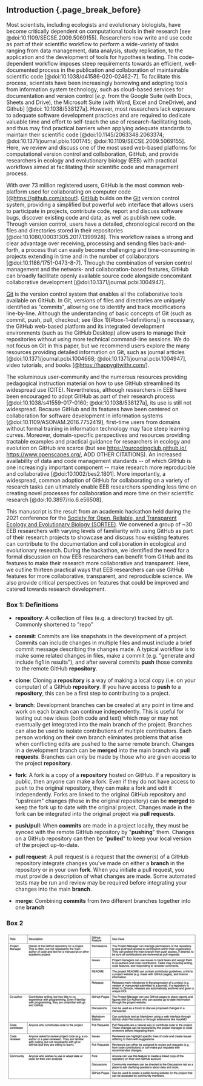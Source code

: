 ## Introduction {.page_break_before}

<!-- ### General introduction to the use of collaborative computational resources by scientists -->
<!-- *Contributors to this section: PHPB* -->
Most scientists, including ecologists and evolutionary biologists, have become critically dependent on computational tools in their research [see @doi:10.1109/SECSE.2009.5069155].
Researchers now write and use code as part of their scientific workflow to perform a wide-variety of tasks ranging from data management, data analysis, study replication, to the application and the development of tools for hypothesis testing.
This code-dependent workflow imposes steep requirements towards an efficient, well-documented process in the publication and collaboration of maintainable scientific code [@doi:10.1038/d41586-020-02462-7].
To facilitate this process, scientists have been increasingly borrowing and adopting tools from information system technology, such as cloud-based services for documentation and version control [_e.g._ from the Google Suite (with Docs, Sheets and Drive), the Microsoft Suite (with Word, Excel and OneDrive), and Github] [@doi: 10.1038/538127a].
However, most researchers lack exposure to adequate software development practices and are required to dedicate valuable time and effort to self-teach the use of research-facilitating tools, and thus may find practical barriers when applying adequate standards to maintain their scientific code [@doi:10.1145/2063348.2063374; @doi:10.1371/journal.pbio.1001745; @doi:10.1109/SECSE.2009.5069155].
Here, we review and discuss one of the most used web-based platforms for computational version control and collaboration, GitHub, and provide researchers in ecology and evolutionary biology (EEB) with practical workflows aimed at facilitating their scientific code and management process.

<!-- ### General background about GitHub and Git -->
<!-- *Contributors to this section: RCO, SSHS, PHPB* -->
With over 73 million registered users, GitHub is the most common web-platform used for collaborating on computer code [@https://github.com/about].
[GitHub](https://github.com/) builds on the [Git](https://git-scm.com/) version control system, providing a simplified but powerful web interface that allows users to participate in projects, contribute code, report and discuss software bugs, discover existing code and data, as well as publish new code.
Through version control, users have a detailed, chronological record on the files and directories stored in their repositories [@doi:10.1080/00031305.2017.1399928].
This workflow raises a strong and clear advantage over receiving, processing and sending files back-and-forth, a process that can easily become challenging and time-consuming in projects extending in time and in the number of collaborators [@doi:10.1186/1751-0473-8-7].
Through the combination of version control management and the network- and collaboration-based features, GitHub can broadly facilitate openly available source code alongside concomitant collaborative development [@doi:10.1371/journal.pcbi.1004947].

[Git](https://git-scm.com/) is the version control system that enables all the collaborative tools available on GitHub.
In Git, versions of files and directories are uniquely identified as "commits", allowing one to identify and track modifications line-by-line.
Although the understanding of basic concepts of Git (such as commit, push, pull, checkout; see (Box 1)[#box-1-definitions]) is necessary, the GitHub web-based platform and its integrated development environments (such as the GitHub Desktop) allow users to manage their repositories without using more technical command-line sessions. 
We do not focus on Git in this paper, but we recommend users explore the many resources providing detailed information on Git, such as journal articles [@doi:10.1371/journal.pcbi.1004668; @doi:10.1371/journal.pcbi.1004947], video tutorials, and books [@https://happygitwithr.com/].

<!-- ### General background on how GitHub is used by EEB researchers -->
<!-- *Contributors to this section: RCO, PHPB* -->
The voluminous user-community and the numerous resources providing pedagogical instruction material on how to use GitHub streamlined its widespread use (CITE).
Nevertheless, although researchers in EEB have been encouraged to adopt GitHub as part of their research process [@doi:10.1038/s41559-017-0160; @doi:10.1038/538127a], its use is still not widespread.
Because GitHub and its features have been centered on collaboration for software development in information systems [@doi:10.1109/ASONAM.2016.7752419], first-time users from domains without formal training in information technology may face steep learning curves.
Moreover, domain-specific perspectives and resources providing tractable examples and practical guidance for researchers in ecology and evolution on GitHub are scarce (but see https://ourcodingclub.github.io/, https://www.openscapes.org/, ADD OTHER CITATIONS).
An increased availability of data and code management standards -- of which GitHub is one increasingly important component -- make research more reproducible and collaborative [@doi:10.1002/bes2.1801].
More importantly, a widespread, common adoption of GitHub for collaborating on a variety of research tasks can ultimately enable EEB researchers spending less time on creating novel processes for collaboration and more time on their scientific research [@doi:10.3897/rio.6.e56508].

<!-- ### Our objective -->
<!-- *Contributors to this section: RCO, PHPB* -->
This manuscript is the result from an academic hackathon held during the 2021 conference for the [Society for Open, Reliable, and Transparent Ecology and Evolutionary Biology (SORTEE)](https://www.sortee.org/).
We convened a group of ~30 EEB researchers with varying levels of familiarity with using GitHub as part of their research projects to showcase and discuss how existing features can contribute to the documentation and collaboration in ecological and evolutionary research.
During the hackathon, we identified the need for a formal discussion on how EEB researchers can benefit from GitHub and its features to make their research more collaborative and transparent.
Here, we outline thirteen practical ways that EEB researchers can use GitHub features for more collaborative, transparent, and reproducible science.
We also provide critical perspectives on features that could be improved and catered towards research development.

### Box 1: Definitions

<!-- Contributors to this section: ERS, Ali -->

<!--# I thought it might be helpful to have a box with short definitions of git/GitHub terminology used in the manuscript. If any of these are discussed more in depth in the main text, they may not need to be here. RCO: I think it's great. Super helpful to have these types of glossarys for github papers -->

-   **repository**: A collection of files (e.g. a directory) tracked by git. Commonly shortened to "repo"

-   **commit**: Commits are like snapshots in the development of a project.
    Commits can include changes in multiple files and must include a brief commit message describing the changes made.
    A typical workflow is to make some related changes in files, make a commit (e.g. "generate and include fig1 in results"), and after several commits **push** those commits to the remote GitHub **repository**.

-   **clone**: Cloning a **repository** is a way of making a local copy (i.e. on your computer) of a GitHub **repository**.
    If you have access to **push** to a **repository**, this can be a first step to contributing to a project.

-   **branch**: Development branches can be created at any point in time and work on each branch can continue independently.
    This is useful for testing out new ideas (both code and text) which may or may not eventually get integrated into the main branch of the project.
    Branches can also be used to isolate contributions of multiple contributors.
    Each person working on their own branch eliminates problems that arise when conflicting edits are pushed to the same remote branch.
    Changes in a development branch can be **merged** into the main branch via **pull requests**.
    Branches can only be made by those who are given access to the project **repository**.

-   **fork**: A fork is a copy of a **repository** hosted on GitHub.
    If a repository is public, then anyone can make a fork.
    Even if they do not have access to push to the original repository, they can make a fork and edit it independently.
    Forks are linked to the original GitHub repository and "upstream" changes (those in the original repository) can be **merged** to keep the fork up to date with the original project.
    Changes made in the fork can be integrated into the original project via **pull requests**.

-   **push/pull**: When **commits** are made in a project locally, they must be synced with the remote GitHub repository by "**pushing**" them.
    Changes on a GitHub repository can then be "**pulled**" to keep your local version of the project up-to-date.

-   **pull request**: A pull request is a request that the owner(s) of a GitHub repository integrate changes you've made on either a **branch** in the repository or in your own **fork**.
    When you initiate a pull request, you must provide a description of what changes are made.
    Some automated tests may be run and review may be required before integrating your changes into the main **branch**.

-   **merge**: Combining **commits** from two different branches together into one **branch**


<!-- ERS: while having a definition for all common git commands might be helpful to some, I think this box should probably only include jargon that gets used in the manuscript. So I think we should remove any definitions not used in the manuscript before submission
Ali: I agree with ERS and delete my additions except "merge".
RCO: Sounds good to me. This list is going to be super helpful, and we'll see if we need to remove any before submission. -->

### Box 2

<!--TODO: add brief text describing table here -->
![](images/box2.png)

